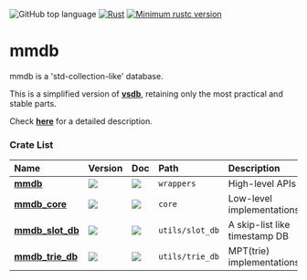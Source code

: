 ![GitHub top language](https://img.shields.io/github/languages/top/rust-util-collections/mmdb)
[![Rust](https://github.com/rust-util-collections/mmdb/actions/workflows/rust.yml/badge.svg)](https://github.com/rust-util-collections/mmdb/actions/workflows/rust.yml)
[![Minimum rustc version](https://img.shields.io/badge/rustc-1.70+-lightgray.svg)](https://github.com/rust-random/rand#rust-version-requirements)

# mmdb

mmdb is a 'std-collection-like' database.

This is a simplified version of [**vsdb**](https://crates.io/crates/vsdb), retaining only the most practical and stable parts.

Check [**here**](wrappers/README.md) for a detailed description.

### Crate List

|Name|Version|Doc|Path|Description|
|:-|:-|:-|:-|:-|
|[**mmdb**](wrappers)|[![](https://img.shields.io/crates/v/mmdb.svg)](https://crates.io/crates/mmdb)|[![](https://img.shields.io/badge/api-rustdoc-blue.svg)](https://docs.rs/mmdb)|`wrappers`|High-level APIs|
|[**mmdb_core**](core)|[![](https://img.shields.io/crates/v/mmdb_core.svg)](https://crates.io/crates/mmdb_core)|[![](https://img.shields.io/badge/api-rustdoc-blue.svg)](https://docs.rs/mmdb_core)|`core`|Low-level implementations|
|[**mmdb_slot_db**](utils/slot_db)|[![](https://img.shields.io/crates/v/mmdb_slot_db.svg)](https://crates.io/crates/mmdb_slot_db)|[![](https://img.shields.io/badge/api-rustdoc-blue.svg)](https://docs.rs/mmdb_slot_db)|`utils/slot_db`|A skip-list like timestamp DB|
|[**mmdb_trie_db**](utils/trie_db)|[![](https://img.shields.io/crates/v/mmdb_trie_db.svg)](https://crates.io/crates/mmdb_trie_db)|[![](https://img.shields.io/badge/api-rustdoc-blue.svg)](https://docs.rs/mmdb_trie_db)|`utils/trie_db`|MPT(trie) implementations|
